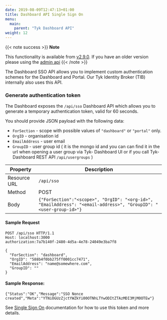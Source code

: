 ```yaml
---
date: 2019-08-09T12:47:13+01:00
title: Dashboard API Single Sign On
menu:
  main:
    parent: "Tyk Dashboard API"
weight: 12
---
```



{{< note success >}}
**Note**  

This functionality is available from [v2.9.0](https://tyk.io/docs/release-notes/version-2.9/#single-sign-on-for-the-tyk-saas). If you have an older version please using the [admin api](https://tyk.io/docs/tyk-apis/tyk-dashboard-admin-api/sso/)
{{< /note >}}


The Dashboard SSO API allows you to implement custom authentication schemes for the Dashboard and Portal. 
Our Tyk Identity Broker (TIB) internally also uses this API.

### Generate authentication token

The Dashboard exposes the `/api/sso` Dashboard API which allows you to generate a temporary authentication token, valid for 60 seconds. 

You should provide JSON payload with the following data:

* `ForSection` - scope with possible values of `"dashboard"` or `"portal"` only.
* `OrgID` - organisation id 
* `EmailAddress` - user email
* `GroupID` - user group id ( it is the mongo id and you can can find it in the url when opening a user group via Tyk- Dashboard UI or if you call Tyk-Dashboard REST API `/api/usergroups` )


| **Property** | **Description**              |
| ------------ | ---------------------------- |
| Resource URL | `/api/sso` |
| Method       | POST                         |
| Body         | `{"ForSection":"<scope>", "OrgID": "<org-id>", "EmailAddress": "<email-address>", "GroupID": "<user-group-id>"}`  |

#### Sample Request

```{.copyWrapper}
POST /api/sso HTTP/1.1
Host: localhost:3000
authorization:7a7b140f-2480-4d5a-4e78-24049e3ba7f8
    
{
  "ForSection": "dashboard",
  "OrgID": "588b4f0bb275ff0001cc7471",
  "EmailAddress": "name@somewhere.com",
  "GroupID": ""
}
```

#### Sample Response:
```{.copyWrapper}
{"Status":"OK","Message":"SSO Nonce created","Meta":"YTNiOGUzZjctYWZkYi00OTNhLTYwODItZTAzMDI3MjM0OTEw"}
```

See [Single Sign On](/docs/advanced-configuration/integrate/sso/) documentation for how to use this token and more details.